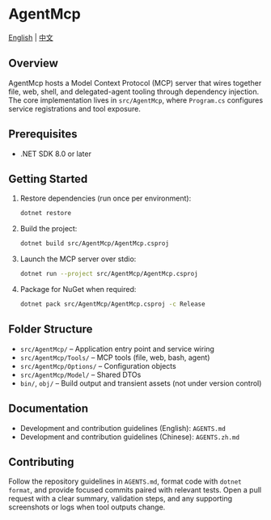 # AgentMcp

[English](README.md) | [中文](README.zh.md)

## Overview
AgentMcp hosts a Model Context Protocol (MCP) server that wires together file, web, shell, and delegated-agent tooling through dependency injection. The core implementation lives in `src/AgentMcp`, where `Program.cs` configures service registrations and tool exposure.

## Prerequisites
- .NET SDK 8.0 or later

## Getting Started
1. Restore dependencies (run once per environment):
   ```bash
   dotnet restore
   ```
2. Build the project:
   ```bash
   dotnet build src/AgentMcp/AgentMcp.csproj
   ```
3. Launch the MCP server over stdio:
   ```bash
   dotnet run --project src/AgentMcp/AgentMcp.csproj
   ```
4. Package for NuGet when required:
   ```bash
   dotnet pack src/AgentMcp/AgentMcp.csproj -c Release
   ```

## Folder Structure
- `src/AgentMcp/` – Application entry point and service wiring
- `src/AgentMcp/Tools/` – MCP tools (file, web, bash, agent)
- `src/AgentMcp/Options/` – Configuration objects
- `src/AgentMcp/Model/` – Shared DTOs
- `bin/`, `obj/` – Build output and transient assets (not under version control)

## Documentation
- Development and contribution guidelines (English): `AGENTS.md`
- Development and contribution guidelines (Chinese): `AGENTS.zh.md`

## Contributing
Follow the repository guidelines in `AGENTS.md`, format code with `dotnet format`, and provide focused commits paired with relevant tests. Open a pull request with a clear summary, validation steps, and any supporting screenshots or logs when tool outputs change.
